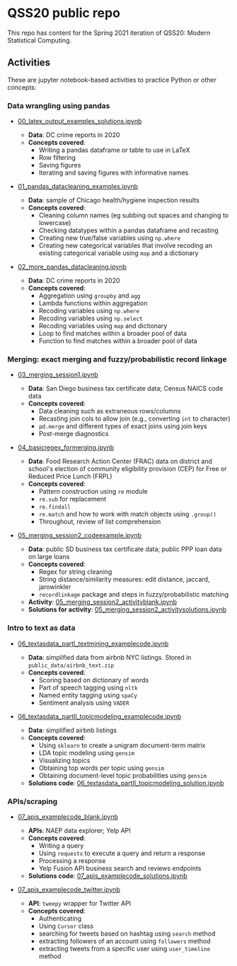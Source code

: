 # QSS20 public repo

This repo has content for the Spring 2021 iteration of QSS20: Modern Statistical Computing.

## Activities

These are jupyter notebook-based activities to practice Python or other concepts:

### Data wrangling using pandas

- [00_latex_output_examples_solutions.ipynb](https://github.com/rebeccajohnson88/qss20_slides_activities/blob/main/activities/00_latex_output_examples_solutions.ipynb)
  - **Data**: DC crime reports in 2020
  - **Concepts covered**:
    - Writing a pandas dataframe or table to use in LaTeX
    - Row filtering
    - Saving figures
    - Iterating and saving figures with informative names


- [01_pandas_datacleaning_examples.ipynb](https://github.com/rebeccajohnson88/qss20_slides_activities/blob/main/activities/01_pandas_datacleaning_examples.ipynb) 
  - **Data**: sample of Chicago health/hygiene inspection results
  - **Concepts covered**:
    - Cleaning column names (eg subbing out spaces and changing to lowercase)
    - Checking datatypes within a pandas dataframe and recasting
    - Creating new true/false variables using `np.where`
    - Creating new categorical variables that involve recoding an existing categorical variable using `map` and a dictionary

- [02_more_pandas_datacleaning.ipynb](https://github.com/rebeccajohnson88/qss20_slides_activities/blob/main/activities/02_more_pandas_datacleaning.ipynb)
  - **Data**: DC crime reports in 2020
  - **Concepts covered**:
    - Aggregation using `groupby` and `agg`
    - Lambda functions within aggregation
    - Recoding variables using `np.where`
    - Recoding variables using `np.select`
    - Recoding variables using `map` and dictionary
    - Loop to find matches within a broader pool of data
    - Function to find matches within a broader pool of data

### Merging: exact merging and fuzzy/probabilistic record linkage

- [03_merging_session1.ipynb](https://github.com/rebeccajohnson88/qss20_slides_activities/blob/main/activities/03_merging_session1.ipynb)
  - **Data**: San Diego business tax certificate data; Census NAICS code data
  - **Concepts covered**:
    - Data cleaning such as extraneous rows/columns
    - Recasting join cols to allow join (e.g., converting `int` to character)
    - `pd.merge` and different types of exact joins using join keys
    - Post-merge diagnostics
    
- [04_basicregex_formerging.ipynb](https://github.com/rebeccajohnson88/qss20_slides_activities/blob/main/activities/04_basicregex_formerging.ipynb)
   - **Data**: Food Research Action Center (FRAC) data on district and school's election of community eligibility provision (CEP) for Free or Reduced Price Lunch (FRPL)
   - **Concepts covered**: 
     - Pattern construction using `re` module
     - `re.sub` for replacement
     - `re.findall` 
     - `re.match` and how to work with match objects using `.group()`
     - Throughout, review of list comprehension 

- [05_merging_session2_codeexample.ipynb](https://github.com/rebeccajohnson88/qss20_slides_activities/blob/main/activities/05_merging_session2_codeexample.ipynb)
  - **Data**: public SD business tax certificate data; public PPP loan data on large loans
  - **Concepts covered**:
    - Regex for string cleaning
    - String distance/similarity measures: edit distance, jaccard, jarowinkler
    - `recordlinkage` package and steps in fuzzy/probabilistic matching
  - **Activity**: [05_merging_session2_activityblank.ipynb](https://github.com/rebeccajohnson88/qss20_slides_activities/blob/main/activities/05_merging_session2_activityblank.ipynb)
  - **Solutions for activity**: [05_merging_session2_activitysolutions.ipynb](https://github.com/rebeccajohnson88/qss20_slides_activities/blob/main/activities/05_merging_session2_activitysolutions.ipynb)


### Intro to text as data

- [06_textasdata_partI_textmining_examplecode.ipynb](https://github.com/rebeccajohnson88/qss20_slides_activities/blob/main/activities/06_textasdata_partI_textmining_examplecode.ipynb)

  - **Data**: simplified data from airbnb NYC listings. Stored in `public_data/airbnb_text.zip`
  - **Concepts covered**:
    - Scoring based on dictionary of words
    - Part of speech tagging using `nltk`
    - Named entity tagging using `spaCy`
    - Sentiment analysis using `VADER`

- [06_textasdata_partII_topicmodeling_examplecode.ipynb](https://github.com/rebeccajohnson88/qss20_slides_activities/blob/main/activities/06_textasdata_partII_topicmodeling_examplecode.ipynb)
  - **Data**: simplified airbnb listings
  - **Concepts covered**:
    - Using `sklearn` to create a unigram document-term matrix
    - LDA topic modeling using `gensim`
    - Visualizing topics 
    - Obtaining top words per topic using `gensim`
    - Obtaining document-level topic probabilities using `gensim`
  - **Solutions code**: [06_textasdata_partII_topicmodeling_solution.ipynb](https://github.com/rebeccajohnson88/qss20_slides_activities/blob/main/activities/06_textasdata_partII_topicmodeling_solution.ipynb)


### APIs/scraping

- [07_apis_examplecode_blank.ipynb](https://github.com/rebeccajohnson88/qss20_slides_activities/blob/main/activities/07_apis_examplecode_blank.ipynb)

  - **APIs**: NAEP data explorer; Yelp API
  - **Concepts covered**:
    - Writing a query
    - Using `requests` to execute a query and return a response
    - Processing a response
    - Yelp Fusion API business search and reviews endpoints
  - **Solutions code**: [07_apis_examplecode_solutions.ipynb](https://github.com/rebeccajohnson88/qss20_slides_activities/blob/main/activities/07_apis_examplecode_solutions.ipynb)

- [07_apis_examplecode_twitter.ipynb](https://github.com/rebeccajohnson88/qss20_slides_activities/blob/main/activities/07_apis_examplecode_twitter.ipynb)
  - **API**: `tweepy` wrapper for Twitter API
  - **Concepts covered**:
    - Authenticating
    - Using `Cursor` class
    - searching for tweets based on hashtag using `search` method
    - extracting followers of an account using `followers` method
    - extracting tweets from a specific user using `user_timeline` method


